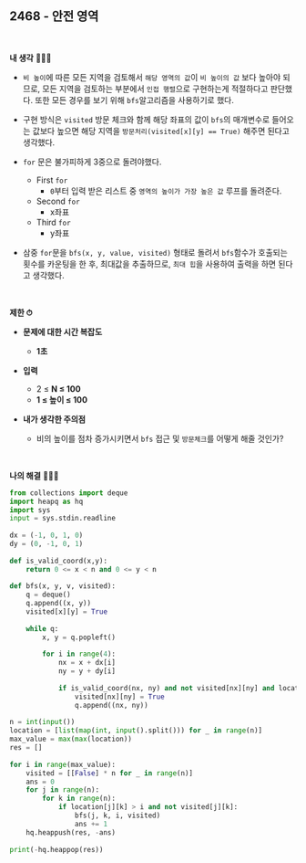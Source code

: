 ## 2468 - 안전 영역
</br>

**내 생각** 🤷🏻‍♂️ 
- `비 높이`에 따른 모든 지역을 검토해서 `해당 영역의 값`이 `비 높이의 값` 보다 높아야 되므로, 모든 지역을 검토하는 부분에서 `인접 행렬`으로 구현하는게 적절하다고 판단했다.
또한 모든 경우를 보기 위해 `bfs`알고리즘을 사용하기로 했다.
- 구현 방식은 `visited` 방문 체크와 함께 해당 좌표의 값이 `bfs`의 매개변수로 들어오는 값보다 높으면 해당 지역을 `방문처리(visited[x][y] == True)` 해주면 된다고 생각했다.
- `for` 문은 불가피하게 3중으로 돌려야했다.
    - First `for`
        - `0`부터 입력 받은 리스트 중 `영역의 높이가 가장 높은 값` 루프를 돌려준다.
    - Second `for`
        - x좌표
    - Third `for`
        - y좌표
    
- 삼중 `for`문을 `bfs(x, y, value, visited)` 형태로 돌려서 `bfs`함수가 호출되는 횟수를 카운팅을 한 후, 최대값을 추출하므로, `최대 힙`을 사용하여 출력을 하면 된다고 생각했다.

</br>
    
**제한 ⏱**
- **문제에 대한 시간 복잡도**
    - **1초**
- **입력**
    - 2 ≤ **N ≤ 100**
    - **1 ≤ 높이 ≤ 100**
        
 - **내가 생각한 주의점**
    - 비의 높이를 점차 증가시키면서 `bfs` 접근 및 `방문체크`를 어떻게 해줄 것인가?

</br>

**나의 해결** 👨🏻‍💻
```python
from collections import deque
import heapq as hq
import sys
input = sys.stdin.readline
    
dx = (-1, 0, 1, 0)
dy = (0, -1, 0, 1)
    
def is_valid_coord(x,y):
    return 0 <= x < n and 0 <= y < n
    
def bfs(x, y, v, visited):
    q = deque()
    q.append((x, y))
    visited[x][y] = True
    
    while q:
        x, y = q.popleft()
    
        for i in range(4):
            nx = x + dx[i]
            ny = y + dy[i]
    
            if is_valid_coord(nx, ny) and not visited[nx][ny] and location[nx][ny] > v:
                visited[nx][ny] = True
                q.append((nx, ny))
    
n = int(input())
location = [list(map(int, input().split())) for _ in range(n)]
max_value = max(max(location))
res = []
    
for i in range(max_value):
    visited = [[False] * n for _ in range(n)]
    ans = 0
    for j in range(n):
        for k in range(n):
            if location[j][k] > i and not visited[j][k]:
                bfs(j, k, i, visited)
                ans += 1
    hq.heappush(res, -ans)
        
print(-hq.heappop(res))
```
